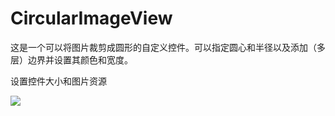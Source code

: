 # CircularImageView
这是一个可以将图片裁剪成圆形的自定义控件。可以指定圆心和半径以及添加（多层）边界并设置其颜色和宽度。

设置控件大小和图片资源

![](https://github.com/skyfall336/CircularImageView/raw/master/res/pic/1.png)
